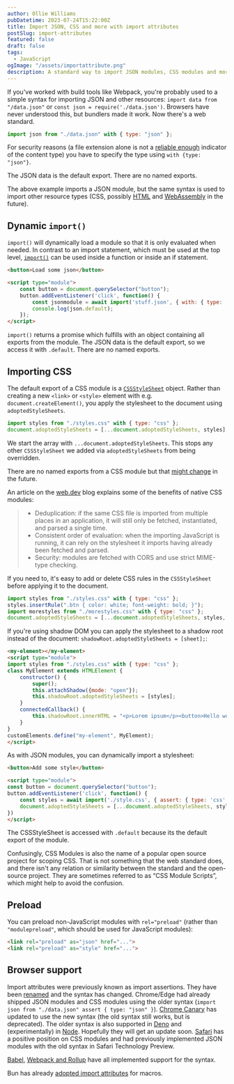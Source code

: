 ```yaml
---
author: Ollie Williams
pubDatetime: 2023-07-24T15:22:00Z
title: Import JSON, CSS and more with import attributes
postSlug: import-attributes
featured: false
draft: false
tags:
  - JavaScript
ogImage: "/assets/importattribute.png"
description: A standard way to import JSON modules, CSS modules and more
---
```


If you've worked with build tools like Webpack, you're probably used to a simple syntax for importing JSON and other resources: `import data from "/data.json"` or `const json = require('./data.json')`. Browsers have never understood this, but bundlers made it work. Now there's a web standard. 

```js
import json from "./data.json" with { type: "json" };
```

For security reasons (a file extension alone is not a [reliable enough](https://v8.dev/features/import-assertions#:~:text=But%2C%20there%E2%80%99s%20a%20security%20issue%20with%20relying%20on%20the%20MIME%20type%20alone.) indicator of the content type) you have to specify the type using `with {type: "json"}`. 

The JSON data is the default export. There are no named exports.  

The above example imports a JSON module, but the same syntax is used to import other resource types (CSS, possibly [HTML](https://bugs.chromium.org/p/chromium/issues/detail?id=990978) and [WebAssembly](https://github.com/tc39/proposal-import-attributes/blob/master/README.md#worker-instantiation:~:text=it%27s%20still%20uncertain%20whether%20importing%20WebAssembly%20modules%20would%20need%20to%20be%20marked%20specially) in the future). 

## Dynamic `import()`
`import()` will dynamically load a module so that it is only evaluated when needed. In contrast to an import statement, which must be used at the top level, [`import()`](https://exploringjs.com/impatient-js/ch_modules.html#dynamic-imports) can be used inside a function or inside an if statement.

```html
<button>Load some json</button>

<script type="module">
    const button = document.querySelector("button");
    button.addEventListener('click', function() {
        const jsonmodule = await import('stuff.json', { with: { type: 'json' } });
        console.log(json.default);
    });
</script>
```

`import()` returns a promise which fulfills with an object containing all exports from the module. The JSON data is the default export, so we access it with `.default`. There are no named exports. 

## Importing CSS

The default export of a CSS module is a [`CSSStyleSheet`](https://web.dev/constructable-stylesheets/) object. Rather than creating a new `<link>` or `<style>` element with e.g. `document.createElement()`, you apply the stylesheet to the document using `adoptedStyleSheets`.

```js
import styles from "./styles.css" with { type: "css" };
document.adoptedStyleSheets = [...document.adoptedStyleSheets, styles];
```

We start the array with `...document.adoptedStyleSheets`. This stops any other `CSSStyleSheet` we added via `adoptedStyleSheets` from being overridden.

There are no named exports from a CSS module but that [might change](https://github.com/w3c/csswg-drafts/issues/5629) in the future.

An article on the [web.dev](https://web.dev/css-module-scripts/) blog explains some of the benefits of native CSS modules: 
> - Deduplication: if the same CSS file is imported from multiple places in an application, it will still only be fetched, instantiated, and parsed a single time.
>  - Consistent order of evaluation: when the importing JavaScript is running, it can rely on the stylesheet it imports having already been fetched and parsed.
>  - Security: modules are fetched with CORS and use strict MIME-type checking.

If you need to, it's easy to add or delete CSS rules in the `CSSStyleSheet` before applying it to the document. 

```js
import styles from "./styles.css" with { type: "css" };
styles.insertRule(".btn { color: white; font-weight: bold; }");
import morestyles from "./morestyles.css" with { type: "css" };
document.adoptedStyleSheets = [...document.adoptedStyleSheets, styles, morestyles];
```

If you're using shadow DOM you can apply the stylesheet to a shadow root instead of the document: `shadowRoot.adoptedStyleSheets = [sheet];`:
```html
<my-element></my-element>
<script type="module">
import styles from "./styles.css" with { type: "css" };
class MyElement extends HTMLElement {
    constructor() {
        super();
        this.attachShadow({mode: "open"});
        this.shadowRoot.adoptedStyleSheets = [styles];
    }
    connectedCallback() {
        this.shadowRoot.innerHTML = "<p>Lorem ipsum</p><button>Hello world!</button>";
    }
}
customElements.define("my-element", MyElement);
</script>
```

As with JSON modules, you can dynamically import a stylesheet:

```html
<button>Add some style</button>

<script type="module">
const button = document.querySelector("button");
button.addEventListener('click', function() {
    const styles = await import('./style.css', { assert: { type: 'css' } });
    document.adoptedStyleSheets = [...document.adoptedStyleSheets, styles.default];
})
</script>
```
The CSSStyleSheet is accessed with `.default` because its the default export of the module.

Confusingly, CSS Modules is also the name of a popular open source project for scoping CSS. That is not something that the web standard does, and there isn't any relation or similarity between the standard and the open-source project. They are sometimes referred to as “CSS Module Scripts”, which might help to avoid the confusion.

## Preload

You can preload non-JavaScript modules with `rel="preload"` (rather than `"modulepreload"`, which should be used for JavaScript modules):

```html 
<link rel="preload" as="json" href="...">
<link rel="preload" as="style" href="...">
```

## Browser support
Import attributes were previously known as import assertions. They have been [renamed](https://github.com/whatwg/html/issues/7233) and the syntax has changed. Chrome/Edge had already shipped JSON modules and CSS modules using the older syntax (`import json from "./data.json" assert { type: "json" }`). [Chrome Canary](https://bugs.chromium.org/p/v8/issues/detail?id=13856#c11) has updated to use the new syntax (the old syntax still works, but is deprecated). The older syntax is also supported in [Deno](https://examples.deno.land/importing-json) and (experimentally) in [Node](https://nodejs.org/api/esm.html#import-assertions). Hopefully they will get an update soon. [Safari](https://github.com/WebKit/standards-positions/issues/77#issuecomment-1290347676) has a positive position on CSS modules and had previously implemented JSON modules with the old syntax in Safari Technology Preview.

[Babel](https://babeljs.io/blog/2023/05/26/7.22.0#import-attributes-15536-15620), [Webpack and Rollup](https://github.com/nicolo-ribaudo/import-attributes-ecosystem-support#import-attributes-support-in-tools) have all implemented support for the syntax. 

Bun has already [adopted import attributes](https://bun.sh/blog/bun-macros) for macros.

